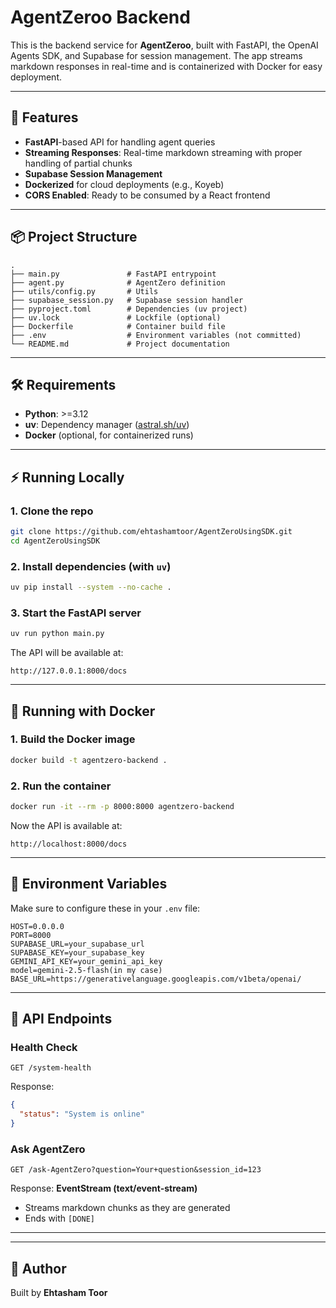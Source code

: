 # AgentZeroo Backend

This is the backend service for **AgentZeroo**, built with FastAPI, the OpenAI Agents SDK, and Supabase for session management. The app streams markdown responses in real-time and is containerized with Docker for easy deployment.

---

## 🚀 Features

- **FastAPI**-based API for handling agent queries
- **Streaming Responses**: Real-time markdown streaming with proper handling of partial chunks
- **Supabase Session Management**
- **Dockerized** for cloud deployments (e.g., Koyeb)
- **CORS Enabled**: Ready to be consumed by a React frontend

---

## 📦 Project Structure

```
.
├── main.py               # FastAPI entrypoint
├── agent.py              # AgentZero definition
├── utils/config.py       # Utils
├── supabase_session.py   # Supabase session handler
├── pyproject.toml        # Dependencies (uv project)
├── uv.lock               # Lockfile (optional)
├── Dockerfile            # Container build file
├── .env                  # Environment variables (not committed)
└── README.md             # Project documentation
```

---

## 🛠 Requirements

- **Python**: >=3.12
- **uv**: Dependency manager ([astral.sh/uv](https://astral.sh/uv))
- **Docker** (optional, for containerized runs)

---

## ⚡ Running Locally

### 1. Clone the repo

```bash
git clone https://github.com/ehtashamtoor/AgentZeroUsingSDK.git
cd AgentZeroUsingSDK
```

### 2. Install dependencies (with `uv`)

```bash
uv pip install --system --no-cache .
```

### 3. Start the FastAPI server

```bash
uv run python main.py
```

The API will be available at:

```
http://127.0.0.1:8000/docs
```

---

## 🐳 Running with Docker

### 1. Build the Docker image

```bash
docker build -t agentzero-backend .
```

### 2. Run the container

```bash
docker run -it --rm -p 8000:8000 agentzero-backend
```

Now the API is available at:

```
http://localhost:8000/docs
```

---

## 🔧 Environment Variables

Make sure to configure these in your `.env` file:

```env
HOST=0.0.0.0
PORT=8000
SUPABASE_URL=your_supabase_url
SUPABASE_KEY=your_supabase_key
GEMINI_API_KEY=your_gemini_api_key
model=gemini-2.5-flash(in my case)
BASE_URL=https://generativelanguage.googleapis.com/v1beta/openai/
```

---

## 📡 API Endpoints

### Health Check

```
GET /system-health
```

Response:

```json
{
  "status": "System is online"
}
```

### Ask AgentZero

```
GET /ask-AgentZero?question=Your+question&session_id=123
```

Response: **EventStream (text/event-stream)**

- Streams markdown chunks as they are generated
- Ends with `[DONE]`

---

---

## 👤 Author

Built by **Ehtasham Toor**

